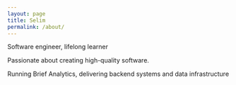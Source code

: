 ```yaml
---
layout: page
title: Selim 
permalink: /about/
---
```


Software engineer, lifelong learner

Passionate about creating high-quality software. 



Running Brief Analytics, delivering backend systems and data infrastructure

